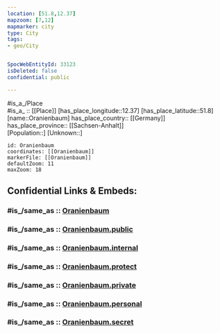 ```yaml
---
location: [51.8,12.37] 
mapzoom: [7,12] 
mapmarker: city 
type: City
tags:
- geo/City


SpocWebEntityId: 33123
isDeleted: false
confidential: public

---
```

#is_a_/Place  
#is_a_ :: [[Place]] 
[has_place_longitude::12.37] 
[has_place_latitude::51.8] 
[name::Oranienbaum] 
has_place_country:: [[Germany]]  
has_place_province:: [[Sachsen-Anhalt]]  
[Population::] 
[Unknown::] 


```leaflet
id: Oranienbaum
coordinates: [[Oranienbaum]] 
markerFile: [[Oranienbaum]] 
defaultZoom: 11 
maxZoom: 18
```


## Confidential Links & Embeds: 

### #is_/same_as :: [Oranienbaum](/_Standards/Earth/Continent/Europe/Europe~Central/Germany/Germany~East/Sachsen-Anhalt/counties~SA/Wittenberg/cities~Wittenberg/Oranienbaum-Wörlitz/City/Oranienbaum.md) 

### #is_/same_as :: [Oranienbaum.public](/_public/Earth/Continent/Europe/Europe~Central/Germany/Germany~East/Sachsen-Anhalt/counties~SA/Wittenberg/cities~Wittenberg/Oranienbaum-Wörlitz/City/Oranienbaum.public.md) 

### #is_/same_as :: [Oranienbaum.internal](/_internal/Earth/Continent/Europe/Europe~Central/Germany/Germany~East/Sachsen-Anhalt/counties~SA/Wittenberg/cities~Wittenberg/Oranienbaum-Wörlitz/City/Oranienbaum.internal.md) 

### #is_/same_as :: [Oranienbaum.protect](/_protect/Earth/Continent/Europe/Europe~Central/Germany/Germany~East/Sachsen-Anhalt/counties~SA/Wittenberg/cities~Wittenberg/Oranienbaum-Wörlitz/City/Oranienbaum.protect.md) 

### #is_/same_as :: [Oranienbaum.private](/_private/Earth/Continent/Europe/Europe~Central/Germany/Germany~East/Sachsen-Anhalt/counties~SA/Wittenberg/cities~Wittenberg/Oranienbaum-Wörlitz/City/Oranienbaum.private.md) 

### #is_/same_as :: [Oranienbaum.personal](/_personal/Earth/Continent/Europe/Europe~Central/Germany/Germany~East/Sachsen-Anhalt/counties~SA/Wittenberg/cities~Wittenberg/Oranienbaum-Wörlitz/City/Oranienbaum.personal.md) 

### #is_/same_as :: [Oranienbaum.secret](/_secret/Earth/Continent/Europe/Europe~Central/Germany/Germany~East/Sachsen-Anhalt/counties~SA/Wittenberg/cities~Wittenberg/Oranienbaum-Wörlitz/City/Oranienbaum.secret.md)

